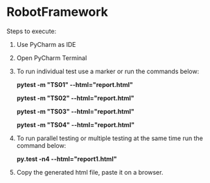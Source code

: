 # RobotFramework

Steps to execute:

1. Use PyCharm as IDE
2. Open PyCharm Terminal
3. To run individual test use a marker or run the commands below:

    **pytest -m "TS01" --html="report.html"**
    
    **pytest -m "TS02" --html="report.html"**
    
    **pytest -m "TS03" --html="report.html"**
    
    **pytest -m "TS04" --html="report.html"**

    
4. To run parallel testing or multiple testing at the same time run the command below:

    **py.test -n4 --html="report1.html"**
    
5. Copy the generated html file, paste it on a browser.
